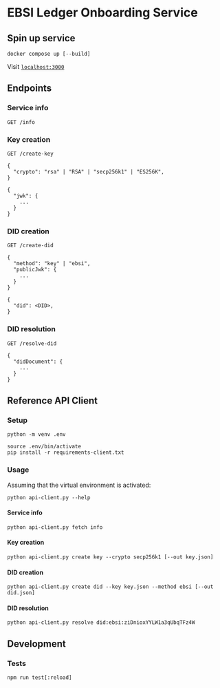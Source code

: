 # EBSI Ledger Onboarding Service

## Spin up service

```shell
docker compose up [--build]
```

Visit [`localhost:3000`](http://localhost:3000)

## Endpoints

### Service info

```
GET /info
```

### Key creation

```
GET /create-key

{
  "crypto": "rsa" | "RSA" | "secp256k1" | "ES256K",
}
```

```
{
  "jwk": {
    ...
  }
}
```

### DID creation

```
GET /create-did

{
  "method": "key" | "ebsi",
  "publicJwk": {
    ...
  }
}
```

```
{
  "did": <DID>,
}
```

### DID resolution

```
GET /resolve-did

{
  "didDocument": {
    ...
  }
}
```

## Reference API Client

### Setup

```shell
python -m venv .env
```

```shell
source .env/bin/activate
pip install -r requirements-client.txt
```

### Usage

Assuming that the virtual environment is activated:

```shell
python api-client.py --help
```

#### Service info

```shell
python api-client.py fetch info
```

#### Key creation

```shell
python api-client.py create key --crypto secp256k1 [--out key.json]
```

#### DID creation

```shell
python api-client.py create did --key key.json --method ebsi [--out did.json]
```

#### DID resolution

```shell
python api-client.py resolve did:ebsi:ziDnioxYYLW1a3qUbqTFz4W
```

## Development

### Tests

```shell
npm run test[:reload]
```
